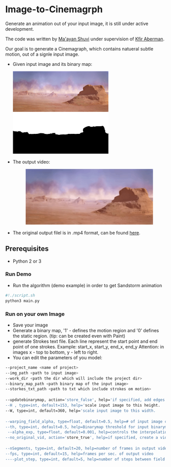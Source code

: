 # Image-to-Cinemagrph
Generate an animation out of your input image, it is still under active development.

The code was written by [Ma'ayan Shuvi](https://mShuvi.github.io/) under supervision of [Kfir Aberman](https://kfiraberman.github.io/).

Our goal is to generate a Cinemagraph, which contains natueral subtle motion, out of a signle input image.
- Given input image and its binary map:
    <div id="imgs">
        <div class="inline-block">
               <img src="./imgs/sandstorm.png" width="300"/>
        </div>
        <div class="inline-block">
              <img src="./imgs/sandstorm_bin.png" width="300" />
        </div>
    </div>

- The output video:<br />
    <p align="center">
      <img src=imgs/ezgif-2-722106c253f8.gif width="400"/>
    </p>
       
- The original output filel is in .mp4 format, can be found [here](https://github.com/mShuvi/Image-to-Cinemagrph/blob/master/imgs/looped_video.mp4).       

## Prerequisites
- Python 2 or 3


### Run Demo
- Run the algorithm (demo example) in order to get Sandstorm animation
```bash
#!./script.sh
python3 main.py
```    


### Run on your own Image
- Save your image 
- Generate a binary map, '1' - defines the motion region and '0' defines the static region. (tip: can be created even with Paint)
- generate Strokes text file. Each line represent the start point and end point of one strokes.
Example: start_x, start_y, end_x, end_y
Attention: in images x - top to bottom, y - left to right.
- You can edit the parameters of you model:
```bash
--project_name <name of project>
--img_path <path to input image>
--work_dir <path the dir which will include the project dir>
--binary_map_path <path binary map of the input image>        
--storkes_txt_path <path to txt which include strokes om motion>
    
--updatebinarymap, action='store_false', help='if specified, add edges to binary map in field calculation.   
--H , type=int, default=153, help='scale input image to this height.
--W, type=int, default=360, help='scale input image to this width.
        
--warping_field_alpha, type=float, default=0.5, help=# of input image channels.
--th, type=int, default=0.5, help=Binarymap threshold for input binarymap (RGB to binary image).                            
 --alpha_exp, type=float, default=0.001, help=controls the interpolation in field generation.                            
--no_original_vid, action='store_true', help=if specified, create a video of frames without hallucination effect.    

--nSegments, type=int, default=20, help=number of frames in output video.
--fps, type=int, default=15, help=frames per sec. of output video
----plot_step, type=int, default=5, help=number of steps between field plot samples.
 ```
